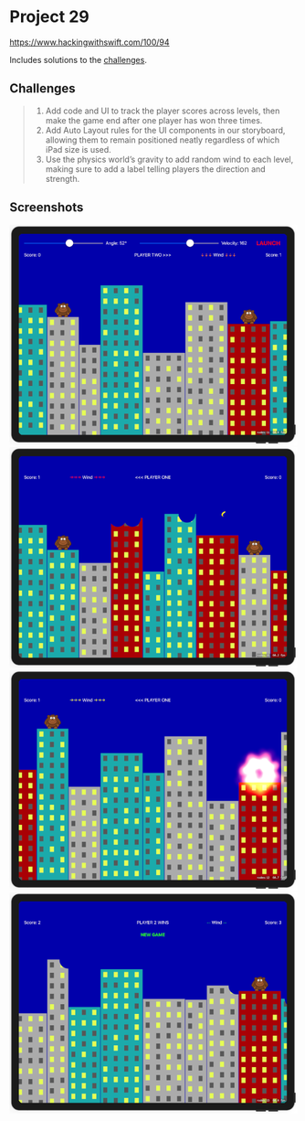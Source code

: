 # Project 29

https://www.hackingwithswift.com/100/94

Includes solutions to the [challenges](https://www.hackingwithswift.com/read/29/6/wrap-up).

## Challenges

>1. Add code and UI to track the player scores across levels, then make the game end after one player has won three times.
>2. Add Auto Layout rules for the UI components in our storyboard, allowing them to remain positioned neatly regardless of which iPad size is used.
>3. Use the physics world’s gravity to add random wind to each level, making sure to add a label telling players the direction and strength.

## Screenshots

![screenshot1](screenshots/screen01.png)
![screenshot2](screenshots/screen02.png)
![screenshot3](screenshots/screen03.png)
![screenshot4](screenshots/screen04.png)
